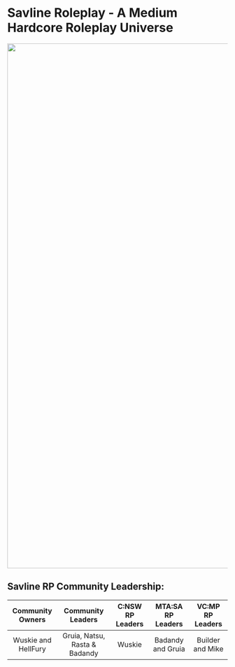 # Savline Roleplay - A Medium Hardcore Roleplay Universe

<p align="center">
<img width="1200" src="https://i.imgur.com/jCFwIyz.jpg">
</p>

## Savline RP Community Leadership:

<div align="center">
<table>
<thead>
  <tr>
    <th>Community Owners</th>
    <th>Community Leaders</th>
    <th>C:NSW RP Leaders</th>
    <!--<th>IV:MP RP Leaders</th>-->
    <th>MTA:SA RP Leaders<br</th>
    <th>VC:MP RP Leaders<br</th>
  </tr>
</thead>
<tbody>
  <tr>
    <td align="center">Wuskie and HellFury</td>
    <td align="center">Gruia, Natsu, Rasta & Badandy</td>
    <td align="center">Wuskie</td>
    <td align="center">Badandy and Gruia</td>
    <td align="center">Builder and Mike</td>
    <!--<td align="center"></td>-->
  </tr>
<!--  <tr>
    <td align="center">Ragnarok</td>
    <td align="center"></td>
    <td align="center"></td>
    <td align="center"></td>
    <td align="center">Gruia</td>
    <td align="center"></td>
    </tr>-->
</tbody>
</table>
  </div>
